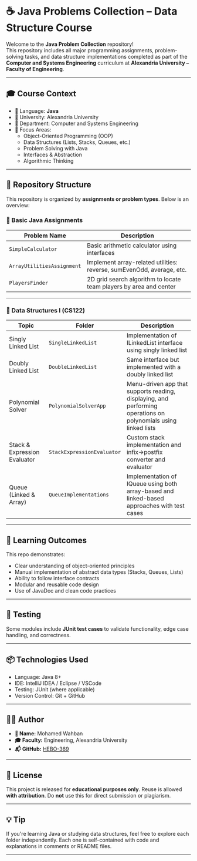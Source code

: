 # ☕ Java Problems Collection – Data Structure Course

Welcome to the **Java Problem Collection** repository!  
This repository includes all major programming assignments, problem-solving tasks, and data structure implementations completed as part of the **Computer and Systems Engineering** curriculum at **Alexandria University – Faculty of Engineering**.

---

## 🎓 Course Context

- 📘 Language: **Java**
- 🏫 University: Alexandria University  
- 🏢 Department: Computer and Systems Engineering  
- 📂 Focus Areas:
  - Object-Oriented Programming (OOP)
  - Data Structures (Lists, Stacks, Queues, etc.)
  - Problem Solving with Java
  - Interfaces & Abstraction
  - Algorithmic Thinking

---

## 📁 Repository Structure

This repository is organized by **assignments or problem types**. Below is an overview:

### 🔹 Basic Java Assignments
| Problem Name | Description |
|--------------|-------------|
| `SimpleCalculator` | Basic arithmetic calculator using interfaces |
| `ArrayUtilitiesAssignment` | Implement array-related utilities: reverse, sumEvenOdd, average, etc. |
| `PlayersFinder` | 2D grid search algorithm to locate team players by area and center |

---

### 🔹 Data Structures I (CS122)

| Topic | Folder | Description |
|-------|--------|-------------|
| Singly Linked List | `SingleLinkedList` | Implementation of ILinkedList interface using singly linked list |
| Doubly Linked List | `DoubleLinkedList` | Same interface but implemented with a doubly linked list |
| Polynomial Solver | `PolynomialSolverApp` | Menu-driven app that supports reading, displaying, and performing operations on polynomials using linked lists |
| Stack & Expression Evaluator | `StackExpressionEvaluator` | Custom stack implementation and infix→postfix converter and evaluator |
| Queue (Linked & Array) | `QueueImplementations` | Implementation of IQueue using both array-based and linked-based approaches with test cases |

---

## 🧠 Learning Outcomes

This repo demonstrates:
- Clear understanding of object-oriented principles
- Manual implementation of abstract data types (Stacks, Queues, Lists)
- Ability to follow interface contracts
- Modular and reusable code design
- Use of JavaDoc and clean code practices

---

## 🧪 Testing

Some modules include **JUnit test cases** to validate functionality, edge case handling, and correctness.

---

## 📦 Technologies Used

- Language: Java 8+
- IDE: IntelliJ IDEA / Eclipse / VSCode
- Testing: JUnit (where applicable)
- Version Control: Git + GitHub

---

## 👨‍💻 Author

- **👤 Name:** Mohamed Wahban 
- **🎓 Faculty:** Engineering, Alexandria University  
- **📬 GitHub:** [HEBO-369](https://github.com/HEBO-369)

---

## 📃 License

This project is released for **educational purposes only**. Reuse is allowed **with attribution**. Do **not** use this for direct submission or plagiarism.

---

## 💡 Tip

If you're learning Java or studying data structures, feel free to explore each folder independently. Each one is self-contained with code and explanations in comments or README files.

---

